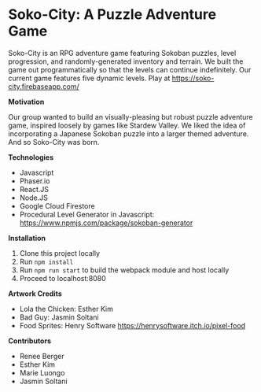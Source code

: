 # Soko-City: A Puzzle Adventure Game

Soko-City is an RPG adventure game featuring Sokoban puzzles, level progression, and randomly-generated inventory and terrain. We built the game out programmatically so that the levels can continue indefinitely. Our current game features five dynamic levels. Play at https://soko-city.firebaseapp.com/

**Motivation**

Our group wanted to build an visually-pleasing but robust puzzle adventure game, inspired loosely by games like Stardew Valley. We liked the idea of incorporating a Japanese Sokoban puzzle into a larger themed adventure. And so Soko-City was born.

**Technologies**
* Javascript
* Phaser.io
* React.JS
* Node.JS
* Google Cloud Firestore
* Procedural Level Generator in Javascript: https://www.npmjs.com/package/sokoban-generator

**Installation**
1. Clone this project locally
2. Run `npm install`
3. Run `npm run start` to build the webpack module and host locally
4. Proceed to localhost:8080

**Artwork Credits**
* Lola the Chicken: Esther Kim
* Bad Guy: Jasmin Soltani
* Food Sprites: Henry Software https://henrysoftware.itch.io/pixel-food

**Contributors**
* Renee Berger
* Esther Kim
* Marie Luongo
* Jasmin Soltani

